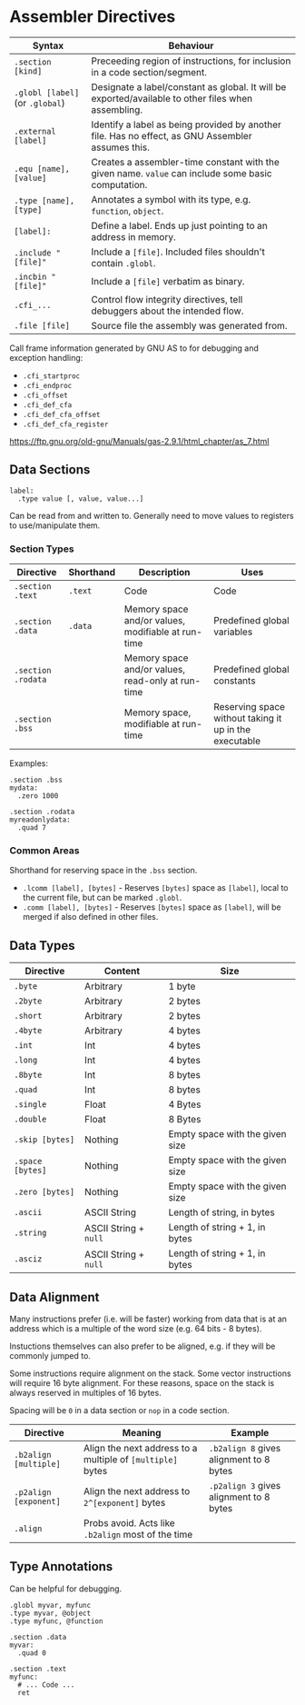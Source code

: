 # Assembler Directives

| Syntax                          | Behaviour                                                                                           |
| ------------------------------- | --------------------------------------------------------------------------------------------------- |
| `.section [kind]`               | Preceeding region of instructions, for inclusion in a code section/segment.                         |
| `.globl [label]` (or `.global`) | Designate a label/constant as global. It will be exported/available to other files when assembling. |
| `.external [label]`             | Identify a label as being provided by another file. Has no effect, as GNU Assembler assumes this.   |
| `.equ [name], [value]`          | Creates a assembler-time constant with the given name. `value` can include some basic computation.  |
| `.type [name], [type]`          | Annotates a symbol with its type, e.g. `function`, `object`.                                        |
| `[label]:`                      | Define a label. Ends up just pointing to an address in memory.                                      |
| `.include "[file]"`             | Include a `[file]`. Included files shouldn't contain `.globl`.                                      |
| `.incbin "[file]"`              | Include a `[file]` verbatim as binary.                                                              |
| `.cfi_...`                      | Control flow integrity directives, tell debuggers about the intended flow.                          |
| `.file [file]`                  | Source file the assembly was generated from.                                                        |

Call frame information generated by GNU AS to for debugging and exception handling:

- `.cfi_startproc`
- `.cfi_endproc`
- `.cfi_offset`
- `.cfi_def_cfa`
- `.cfi_def_cfa_offset`
- `.cfi_def_cfa_register`

https://ftp.gnu.org/old-gnu/Manuals/gas-2.9.1/html_chapter/as_7.html

## Data Sections

```gas
label:
  .type value [, value, value...]
```

Can be read from and written to. Generally need to move values to registers to use/manipulate them.

### Section Types

| Directive          | Shorthand | Description                                        | Uses                                                   |
| ------------------ | --------- | -------------------------------------------------- | ------------------------------------------------------ |
| `.section .text`   | `.text`   | Code                                               | Code                                                   |
| `.section .data`   | `.data`   | Memory space and/or values, modifiable at run-time | Predefined global variables                            |
| `.section .rodata` |           | Memory space and/or values, read-only at run-time  | Predefined global constants                            |
| `.section .bss`    |           | Memory space, modifiable at run-time               | Reserving space without taking it up in the executable |

Examples:

```gas
.section .bss
mydata:
  .zero 1000

.section .rodata
myreadonlydata:
  .quad 7
```

### Common Areas

Shorthand for reserving space in the `.bss` section.

- `.lcomm [label], [bytes]` - Reserves `[bytes]` space as `[label]`, local to the current file, but can be marked `.globl`.
- `.comm [label], [bytes]` - Reserves `[bytes]` space as `[label]`, will be merged if also defined in other files.

## Data Types

| Directive        | Content               | Size                            |
| ---------------- | --------------------- | ------------------------------- |
| `.byte`          | Arbitrary             | 1 byte                          |
| `.2byte`         | Arbitrary             | 2 bytes                         |
| `.short`         | Arbitrary             | 2 bytes                         |
| `.4byte`         | Arbitrary             | 4 bytes                         |
| `.int`           | Int                   | 4 bytes                         |
| `.long`          | Int                   | 4 bytes                         |
| `.8byte`         | Int                   | 8 bytes                         |
| `.quad`          | Int                   | 8 bytes                         |
| `.single`        | Float                 | 4 Bytes                         |
| `.double`        | Float                 | 8 Bytes                         |
| `.skip [bytes]`  | Nothing               | Empty space with the given size |
| `.space [bytes]` | Nothing               | Empty space with the given size |
| `.zero [bytes]`  | Nothing               | Empty space with the given size |
| `.ascii`         | ASCII String          | Length of string, in bytes      |
| `.string`        | ASCII String + `null` | Length of string + 1, in bytes  |
| `.asciz`         | ASCII String + `null` | Length of string + 1, in bytes  |

## Data Alignment

Many instructions prefer (i.e. will be faster) working from data that is at an address which is
a multiple of the word size (e.g. 64 bits - 8 bytes).

Instuctions themselves can also prefer to be aligned, e.g. if they will be commonly jumped to.

Some instructions require alignment on the stack. Some vector instructions will require 16 byte
alignment. For these reasons, space on the stack is always reserved in multiples of 16 bytes.

Spacing will be `0` in a data section or `nop` in a code section.

| Directive             | Meaning                                                    | Example                                 |
| --------------------- | ---------------------------------------------------------- | --------------------------------------- |
| `.b2align [multiple]` | Align the next address to a multiple of `[multiple]` bytes | `.b2align 8` gives alignment to 8 bytes |
| `.p2align [exponent]` | Align the next address to `2^[exponent]` bytes             | `.p2align 3` gives alignment to 8 bytes |
| `.align`              | Probs avoid. Acts like `.b2align` most of the time         |                                         |

## Type Annotations

Can be helpful for debugging.

```gas
.globl myvar, myfunc
.type myvar, @object
.type myfunc, @function

.section .data
myvar:
  .quad 0

.section .text
myfunc:
  # ... Code ...
  ret
```
